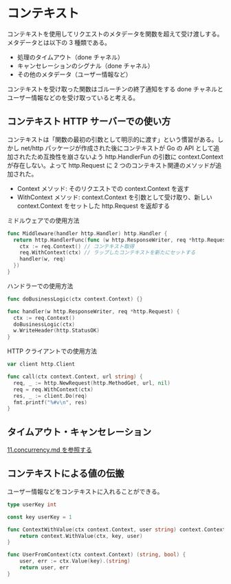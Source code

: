 # コンテキスト

コンテキストを使用してリクエストのメタデータを関数を超えて受け渡しする。メタデータとは以下の 3 種類である。

- 処理のタイムアウト（done チャネル）
- キャンセレーションのシグナル（done チャネル）
- その他のメタデータ（ユーザー情報など）

コンテキストを受け取った関数はゴルーチンの終了通知をする done チャネルとユーザー情報などのを受け取っていると考える。

## コンテキスト HTTP サーバーでの使い方

コンテキストは「関数の最初の引数として明示的に渡す」という慣習がある。しかし net/http パッケージが作成された後にコンテキストが Go の API として追加されたため互換性を崩さないよう http.HandlerFun の引数に context.Context が存在しない。よって http.Request に 2 つのコンテキスト関連のメソッドが追加された。

- Context メソッド: そのリクエストでの context.Context を返す
- WithContext メソッド: context.Context を引数として受け取り、新しい context.Context をセットした http.Request を返却する

ミドルウェアでの使用方法

```Go
func Middleware(handler http.Handler) http.Handler {
  return http.HandlerFunc(func (w http.ResponseWriter, req *http.Request) {
    ctx := req.Context() // コンテキスト取得
    req.WithContext(ctx) // ラップしたコンテキストを新たにセットする
    handler(w, req)
  })
}
```

ハンドラーでの使用方法

```Go
func doBusinessLogic(ctx context.Context) {}

func handler(w http.ResponseWriter, req *http.Request) {
  ctx := req.Context()
  doBusinessLogic(ctx)
  w.WriteHeader(http.StatusOK)
}
```

HTTP クライアントでの使用方法

```Go
var client http.Client

func call(ctx context.Context, url string) {
  req, _ := http.NewRequest(http.MethodGet, url, nil)
  req = req.WithContext(ctx)
  res, _ := client.Do(req)
  fmt.printf("%#v\n", res)
}
```

## タイムアウト・キャンセレーション

[11.concurrency.md を参照する](./11.concurrency.md)

## コンテキストによる値の伝搬

ユーザー情報などをコンテキストに入れることができる。

```Go
type userKey int

const key userKey = 1

func ContextWithValue(ctx context.Context, user string) context.Context {
	return context.WithValue(ctx, key, user)
}

func UserFromContext(ctx context.Context) (string, bool) {
	user, err := ctx.Value(key).(string)
	return user, err
}
```
